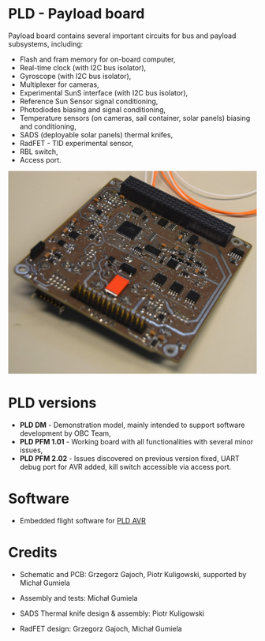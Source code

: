 # PLD - Payload board

Payload board contains several important circuits for bus and payload subsystems, including:

* Flash and fram memory for on-board computer,
* Real-time clock (with I2C bus isolator),
* Gyroscope (with I2C bus isolator),
* Multiplexer for cameras,
* Experimental SunS interface (with I2C bus isolator),
* Reference Sun Sensor signal conditioning,
* Photodiodes biasing and signal conditioning,
* Temperature sensors (on cameras, sail container, solar panels) biasing and conditioning,
* SADS (deployable solar panels) thermal knifes,
* RadFET - TID experimental sensor,
* RBL switch,
* Access port.

![PW-Sat2 PLD PFM 2.02](img/PLD_PFM202_top_assembled.jpg)


# PLD versions

* **PLD DM** - Demonstration model, mainly intended to support software development by OBC Team,
* **PLD PFM 1.01** - Working board with all functionalities with several minor issues,
* **PLD PFM 2.02** - Issues discovered on previous version fixed, UART debug port for AVR added, kill switch accessible via access port.


# Software

* Embedded flight software for [PLD AVR](https://github.com/PW-Sat2/avr/releases/tag/PLDv1.0)


# Credits

* Schematic and PCB: Grzegorz Gajoch, Piotr Kuligowski, supported by Michał Gumiela
* Assembly and tests: Michał Gumiela

* SADS Thermal knife design & assembly: Piotr Kuligowski
* RadFET design: Grzegorz Gajoch, Michał Gumiela
